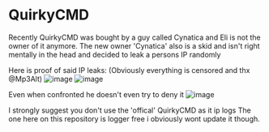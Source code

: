 # QuirkyCMD

Recently QuirkyCMD was bought by a guy called Cynatica and Eli is not the owner of it anymore.
The new owner 'Cynatica' also is a skid and isn't right mentally in the head and decided to leak a persons IP randomly

Here is proof of said IP leaks: (Obviously everything is censored and thx @Mp3Alt)
![image](https://github.com/user-attachments/assets/2033a32e-8657-465d-909e-0d4346fdf105)
![image](https://github.com/user-attachments/assets/cce8a381-9083-4649-9db1-5b07c6119472)


Even when confronted he doesn't even try to deny it
![image](https://github.com/user-attachments/assets/c2c16fb2-692b-4356-8204-ed1b71a72599)


I strongly suggest you don't use the 'offical' QuirkyCMD as it ip logs
The one here on this repository is logger free i obviously wont update it though.
